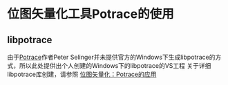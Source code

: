 # 位图矢量化工具Potrace的使用
## libpotrace 
由于[Potrace](http://potrace.sourceforge.net/)作者Peter Selinger并未提供官方的Windows下生成libpotrace的方式，所以此处提供出个人创建的Windows下的libpotrace的VS工程
关于详细libpotrace库创建，请参照 [位图矢量化：Potrace的应用](https://blog.csdn.net/xdg_blog)